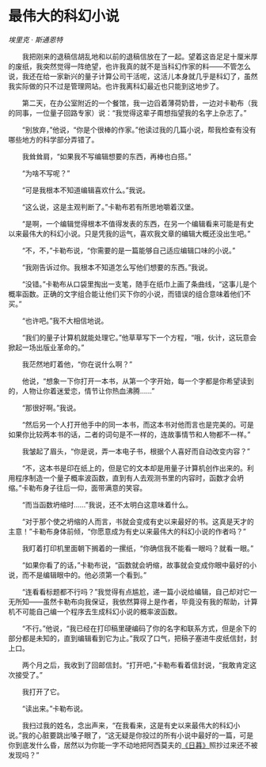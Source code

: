 # 最伟大的科幻小说

*埃里克 · 斯通恩特*

　　我把刚来的退稿信胡乱地和以前的退稿信放在了一起。望着这沓足足十厘米厚的废纸，我突然觉得一阵绝望，也许我真的就不是当科幻作家的料——不管怎么说，我还在给一家新兴的量子计算公司干活呢，这活儿本身就几乎是科幻了，虽然我实际做的只不过是管理网站。也许我离科幻最近也只能到这地步了。

　　第二天，在办公室附近的一个餐馆，我一边舀着薄荷奶昔，一边对卡勒布（我的同事，一位量子回路专家）说：“我觉得这辈子甭想指望我的名字上杂志了。”

　　“别放弃，”他说，“你是个很棒的作家。”他读过我的几篇小说，帮我检查有没有哪些地方的科学部分弄错了。

　　我耸耸肩，“如果我不写编辑想要的东西，再棒也白搭。”

　　“为啥不写呢？”

　　“可是我根本不知道编辑喜欢什么。”我说。

　　“这么说，这是主观判断了。”卡勒布若有所思地嚼着汉堡。

　　“是啊，一个编辑觉得根本不值得发表的东西，在另一个编辑看来可能是有史以来最伟大的科幻小说。只是凭我的运气，喜欢我文章的编辑大概还没出生吧。”

　　“不，不，”卡勒布说，“你需要的是一篇能够自己适应编辑口味的小说。”

　　“我刚告诉过你。我根本不知道怎么写他们想要的东西。”我说。

　　“没错。”卡勒布从口袋里掏出一支笔，随手在纸巾上画了条曲线，“这事儿是个概率函数。正确的文字组合能让他们买下你的小说，而错误的组合意味着他们不买。”

　　“也许吧。”我不大相信地说。

　　“我们的量子计算机就能处理它。”他草草写下一个方程，“哦，伙计，这玩意会掀起一场出版业革命的。”

　　我茫然地盯着他，“你在说什么啊？”

　　他说，“想象一下你打开一本书，从第一个字开始，每一个字都是你希望读到的，人物让你着迷爱恋，情节让你热血沸腾……”

　　“那很好啊。”我说。

　　“然后另一个人打开他手中的同一本书，而这本书对他而言也是完美的。可是如果你比较两本书的话，二者的词句是不一样的，连故事情节和人物都不一样。”

　　我皱起了眉头，“你是说，弄一本电子书，根据个人喜好而自动改变内容？”

　　“不，这本书是印在纸上的，但是它的文本却是用量子计算机创作出来的。利用程序制造一个量子概率波函数，直到有人去观测书里的内容时，函数才会坍缩。”卡勒布身子往后一仰，面带满意的笑容。

　　“而当函数坍缩时……”我说，还不太明白这意味着什么。

　　“对于那个使之坍缩的人而言，书就会变成有史以来最好的书。这真是天才的主意！”卡勒布身体前倾，“你愿意成为有史以来最伟大的科幻小说的作者吗？”

　　我盯着打印机里面朝下搁着的一摞纸，“你确信我不能看一眼吗？就看一眼。”

　　“如果你看了的话，”卡勒布说，“函数就会坍缩，故事就会变成你眼中最好的小说，而不是编辑眼中的。他必须第一个看到。”

　　“连看看标题都不行吗？”我觉得有点尴尬，递一篇小说给编辑，自己却对它一无所知——虽然卡勒布向我保证，我依然算得上是作者，毕竟没有我的帮助，计算机不可能自己编一个程序去生成科幻小说的概率波函数。

　　“不行。”他说，“我已经在打印稿里硬编码了你的名字和联系方式，但是余下的部分都是未知的，直到编辑看到它为止。”我叹了口气，把稿子塞进牛皮纸信封，封上口。

　　两个月之后，我收到了回邮信封。“打开吧，”卡勒布看着信封说，“我敢肯定这次接受了。”

　　我打开了它。

　　“读出来。”卡勒布说。

　　我扫过我的姓名，念出声来，“在我看来，这是有史以来最伟大的科幻小说。”我的心脏要跳出嗓子眼了，“这无疑是你投过的所有小说中最好的一篇，可是你到底发什么昏，居然以为你能一字不动地把阿西莫夫的[《日暮》](#摘抄/日暮)照抄过来还不被发现吗？”